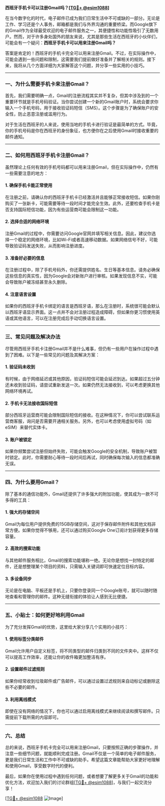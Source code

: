 **西班牙手机卡可以注册Gmail吗？[[TG💪+ @esim1088](https://t.me/s/esim1088)]**

在当今数字化的时代，电子邮件已成为我们日常生活中不可或缺的一部分。无论是工作、学习还是个人事务，邮箱都是我们与外界沟通的重要桥梁。而Google旗下的Gmail作为全球最受欢迎的电子邮件服务之一，其便捷性和功能性吸引了无数用户。然而，对于许多身处国外的朋友来说，尤其是那些生活在西班牙的小伙伴们，可能会有一个疑问：**西班牙手机卡可以用来注册Gmail吗？**

答案是肯定的！西班牙的手机卡完全可以用来注册Gmail。不过，在实际操作中，可能会遇到一些问题和限制，这需要我们提前做好准备并了解相关的规则。接下来，我将从几个方面详细为大家解答这个问题，并分享一些实用的小技巧。

---

### **一、为什么需要手机卡来注册Gmail？**

首先，我们需要明确一点，Gmail的注册流程其实并不复杂，但其中涉及到的一个重要环节就是手机号码验证。当你尝试创建一个新的Gmail账户时，系统会要求你输入一个手机号码，用于接收验证码短信（SMS）。这个步骤是为了确保账户的安全性，防止恶意注册或滥用行为。

对于生活在西班牙的人来说，使用当地的手机卡进行验证是最简单的方式。毕竟，你的手机号码是你在西班牙的身份象征，也方便你在之后使用Gmail时接收重要的邮件通知。

---

### **二、如何用西班牙手机卡注册Gmail？**

虽然理论上任何有效的手机号码都可以用来注册Gmail，但在实际操作中，仍然有一些需要注意的地方：

#### **1. 确保手机卡能正常使用**
在注册之前，请确认你的西班牙手机卡已经激活并且能够正常接收短信。如果你刚购买了一张新卡，可能需要等待一段时间才能完全生效。此外，还要检查手机卡是否支持国际短信功能，因为有些运营商可能会限制这一功能。

#### **2. 选择合适的网络环境**
注册Gmail的过程中，你需要访问Google官网并填写相关信息。因此，建议你选择一个稳定的网络环境，比如Wi-Fi或者高速移动数据。如果网络信号不好，可能导致验证码发送失败，从而影响注册进度。

#### **3. 准备好必要的信息**
在注册过程中，除了手机号码外，你还需提供姓名、生日等基本信息。请务必确保这些信息的真实性，因为Google会对新账户进行审核。如果发现信息不实，可能会导致账户被冻结甚至永久删除。

#### **4. 注意语言设置**
如果你的西班牙手机卡绑定的语言是西班牙语，那么在注册时，系统很可能会默认以西班牙语显示界面。这一点并不会对注册过程造成障碍，但如果你更习惯使用英语或其他语言，可以在注册完成后手动切换语言设置。

---

### **三、常见问题及解决办法**

尽管用西班牙手机卡注册Gmail并不是什么难事，但仍有一些用户在操作过程中遇到了困难。以下是一些常见的问题及其解决方案：

#### **1. 验证码未收到**
有时候，由于网络延迟或其他原因，验证码短信可能会延迟到达。如果超过五分钟还未收到验证码，请尝试重新发送一次。如果仍然无法接收到，可以考虑更换其他网络环境再试。

#### **2. 手机卡无法接收国际短信**
部分西班牙运营商可能会限制国际短信的接收。在这种情况下，你可以尝试联系运营商客服，询问是否需要开通相关服务。另外，也可以考虑使用虚拟号码（如eSIM）来替代实体卡。

#### **3. 账户被锁定**
如果你频繁尝试注册但始终失败，可能会触发Google的安全机制，导致账户被暂时锁定。此时，你需要耐心等待一段时间后再试，同时确保每次输入的信息都准确无误。

---

### **四、为什么要用Gmail？**

除了基本的通信功能外，Gmail还提供了许多强大的附加功能，使其成为一款不可多得的工具：

#### **1. 强大的存储空间**
Gmail为每位用户提供免费的15GB存储空间，这对于保存邮件附件和其他文档非常方便。如果你觉得不够用，还可以通过购买Google One订阅计划获得更多存储容量。

#### **2. 高效的搜索功能**
与其他邮件服务相比，Gmail的搜索功能堪称一绝。无论你是想找一封特定的邮件，还是想整理某个项目的资料，只需输入关键词即可快速定位目标内容。

#### **3. 多设备同步**
无论是在电脑、平板还是手机上，只要你登录同一个Google账号，就可以随时随地查看和管理你的邮件。这种无缝衔接的体验让人感到无比便捷。

---

### **五、小贴士：如何更好地利用Gmail**

为了充分发挥Gmail的优势，这里给大家分享几个实用的小技巧：

#### **1. 使用标签分类邮件**
Gmail允许用户自定义标签，将不同类型的邮件归类到不同的文件夹中。这样不仅可以提高工作效率，还能让你的收件箱更加整洁有序。

#### **2. 设置邮件过滤规则**
如果你经常收到垃圾邮件或广告邮件，可以通过设置过滤规则来自动标记或删除这些不必要的邮件。

#### **3. 利用离线模式**
即使在没有网络的情况下，你也可以通过启用离线模式来继续阅读和撰写邮件。只需提前下载所需的内容即可。

---

### **六、总结**

总的来说，西班牙手机卡完全可以用来注册Gmail，只要按照正确的步骤操作，并注意一些细节问题，就能顺利完成注册。Gmail不仅是一个简单的电子邮件服务，更是我们日常生活和工作中不可或缺的助手。希望这篇文章能帮助大家更好地理解和使用Gmail，享受数字时代的便利。

最后，如果你在使用过程中遇到任何问题，或者想要了解更多关于Gmail的功能和优化方法，欢迎加入我们的讨论群组[[TG💪+ @esim1088](https://t.me/s/esim1088)]，与我们一起交流分享！

[[TG💪+ @esim1088](https://t.me/s/esim1088) ![Image](https://i.postimg.cc/4NQfJmqS/Snipaste-2025-05-13-00-14-12.png)]